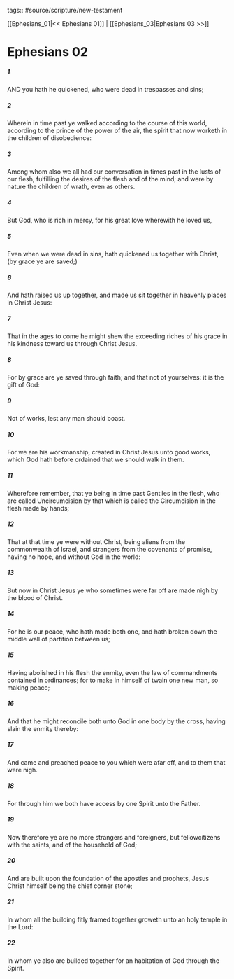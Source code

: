 tags:: #source/scripture/new-testament

[[Ephesians_01|<< Ephesians 01]] | [[Ephesians_03|Ephesians 03 >>]]

# Ephesians 02

##### 1

AND you hath he quickened, who were dead in trespasses and sins;

##### 2

Wherein in time past ye walked according to the course of this world, according to the prince of the power of the air, the spirit that now worketh in the children of disobedience:

##### 3

Among whom also we all had our conversation in times past in the lusts of our flesh, fulfilling the desires of the flesh and of the mind; and were by nature the children of wrath, even as others.

##### 4

But God, who is rich in mercy, for his great love wherewith he loved us,

##### 5

Even when we were dead in sins, hath quickened us together with Christ, (by grace ye are saved;)

##### 6

And hath raised us up together, and made us sit together in heavenly places in Christ Jesus:

##### 7

That in the ages to come he might shew the exceeding riches of his grace in his kindness toward us through Christ Jesus.

##### 8

For by grace are ye saved through faith; and that not of yourselves: it is the gift of God:

##### 9

Not of works, lest any man should boast.

##### 10

For we are his workmanship, created in Christ Jesus unto good works, which God hath before ordained that we should walk in them.

##### 11

Wherefore remember, that ye being in time past Gentiles in the flesh, who are called Uncircumcision by that which is called the Circumcision in the flesh made by hands;

##### 12

That at that time ye were without Christ, being aliens from the commonwealth of Israel, and strangers from the covenants of promise, having no hope, and without God in the world:

##### 13

But now in Christ Jesus ye who sometimes were far off are made nigh by the blood of Christ.

##### 14

For he is our peace, who hath made both one, and hath broken down the middle wall of partition between us;

##### 15

Having abolished in his flesh the enmity, even the law of commandments contained in ordinances; for to make in himself of twain one new man, so making peace;

##### 16

And that he might reconcile both unto God in one body by the cross, having slain the enmity thereby:

##### 17

And came and preached peace to you which were afar off, and to them that were nigh.

##### 18

For through him we both have access by one Spirit unto the Father.

##### 19

Now therefore ye are no more strangers and foreigners, but fellowcitizens with the saints, and of the household of God;

##### 20

And are built upon the foundation of the apostles and prophets, Jesus Christ himself being the chief corner stone;

##### 21

In whom all the building fitly framed together groweth unto an holy temple in the Lord:

##### 22

In whom ye also are builded together for an habitation of God through the Spirit.
